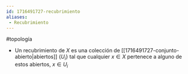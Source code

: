 ```yaml
---
id: 1716491727-recubrimiento
aliases:
 - Recubrimiento
---
```


#topología 

- Un recubrimiento de $X$ es una colección de [[1716491727-conjunto-abierto|abiertos]] $\{U_i\}$ tal que cualquier $x \in X$ pertenece a alguno de estos abiertos, $x \in U_i$